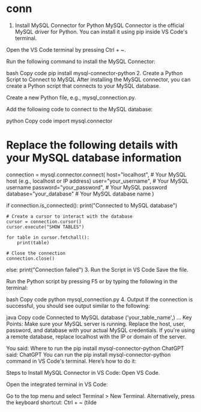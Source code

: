 # conn
1. Install MySQL Connector for Python
MySQL Connector is the official MySQL driver for Python. You can install it using pip inside VS Code's terminal.

Open the VS Code terminal by pressing Ctrl + ~.

Run the following command to install the MySQL Connector:

bash
Copy code
pip install mysql-connector-python
2. Create a Python Script to Connect to MySQL
After installing the MySQL connector, you can create a Python script that connects to your MySQL database.

Create a new Python file, e.g., mysql_connection.py.

Add the following code to connect to the MySQL database:

python
Copy code
import mysql.connector

# Replace the following details with your MySQL database information
connection = mysql.connector.connect(
    host="localhost",      # Your MySQL host (e.g., localhost or IP address)
    user="your_username",  # Your MySQL username
    password="your_password",  # Your MySQL password
    database="your_database"  # Your MySQL database name
)

if connection.is_connected():
    print("Connected to MySQL database")

    # Create a cursor to interact with the database
    cursor = connection.cursor()
    cursor.execute("SHOW TABLES")

    for table in cursor.fetchall():
        print(table)

    # Close the connection
    connection.close()
else:
    print("Connection failed")
3. Run the Script in VS Code
Save the file.

Run the Python script by pressing F5 or by typing the following in the terminal:

bash
Copy code
python mysql_connection.py
4. Output
If the connection is successful, you should see output similar to the following:

java
Copy code
Connected to MySQL database
('your_table_name',)
...
Key Points:
Make sure your MySQL server is running.
Replace the host, user, password, and database with your actual MySQL credentials.
If you're using a remote database, replace localhost with the IP or domain of the server.





You said:
Where to run  the pip install mysql-connector-python
ChatGPT said:
ChatGPT
You can run the pip install mysql-connector-python command in VS Code's terminal. Here’s how to do it:

Steps to Install MySQL Connector in VS Code:
Open VS Code.

Open the integrated terminal in VS Code:

Go to the top menu and select Terminal > New Terminal.
Alternatively, press the keyboard shortcut: Ctrl + ~ (tilde 
